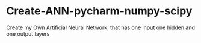 # Create-ANN-pycharm-numpy-scipy
Create my Own Artificial Neural Network, that has one input one hidden and one output layers
